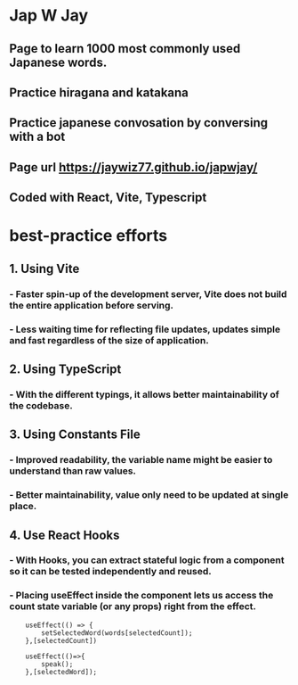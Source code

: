 
# Jap W Jay
## Page to learn 1000 most commonly used Japanese words.
## Practice hiragana and katakana
## Practice japanese convosation by conversing with a bot
## Page url https://jaywiz77.github.io/japwjay/
## Coded with React, Vite, Typescript

# best-practice efforts

## 1. Using Vite
### - Faster spin-up of the development server, Vite does not build the entire application before serving. 
### - Less waiting time for reflecting file updates,  updates simple and fast regardless of the size of application.

## 2. Using TypeScript
### - With the different typings, it allows better maintainability of the codebase.

## 3. Using Constants File
### - Improved readability, the variable name might be easier to understand than raw values.
### - Better maintainability, value only need to be updated at single place.

## 4. Use React Hooks
### - With Hooks, you can extract stateful logic from a component so it can be tested independently and reused. 
### - Placing useEffect inside the component lets us access the count state variable (or any props) right from the effect. 
```
    useEffect(() => {
        setSelectedWord(words[selectedCount]);
    },[selectedCount])

    useEffect(()=>{
        speak();
    },[selectedWord]);
```